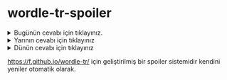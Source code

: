# wordle-tr-spoiler

<details>
  <summary>Bugünün cevabı için tıklayınız.</summary>
  <br>
    <b> kabuk </b>
</details>

<details>
  <summary>Yarının cevabı için tıklayınız</summary>
  <br>
   <b> aspur </b>
</details>

<details>
  <summary>Dünün cevabı için tıklayınız </summary>
  <br>
  <b> vatka </b>
</details>

https://f.github.io/wordle-tr/ için geliştirilmiş bir spoiler sistemidir kendini yeniler otomatik olarak.

